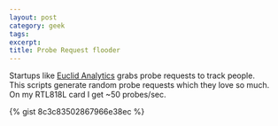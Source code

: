 ```yaml
---
layout: post
category: geek
tags: 
excerpt: 
title: Probe Request flooder
---
```


Startups like [Euclid Analytics](http://euclidanalytics.com/) grabs probe requests to track people.  
This scripts generate random probe requests which they love so much.  
On my RTL818L card I get ~50 probes/sec.  

{% gist 8c3c83502867966e38ec %}

